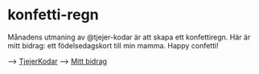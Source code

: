 # konfetti-regn

Månadens utmaning av @tjejer-kodar är att skapa ett konfettiregn. Här är mitt bidrag: ett födelsedagskort till min mamma. Happy confetti! 

--> [TjejerKodar](https://www.tjejerkodar.se/kodutmaningen/) 
--> [Mitt bidrag](https://msmalinosterberg.github.io/skapa-ett-konfetti-regn/) 
